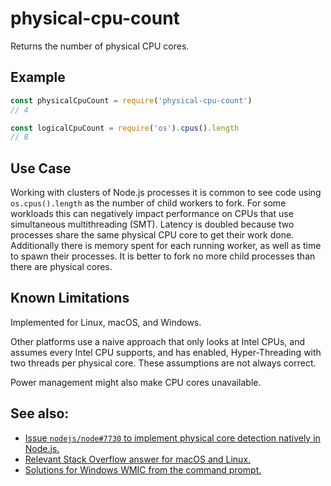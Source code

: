 # physical-cpu-count

Returns the number of physical CPU cores.

## Example

```js
const physicalCpuCount = require('physical-cpu-count')
// 4

const logicalCpuCount = require('os').cpus().length
// 8
```

## Use Case

Working with clusters of Node.js processes it is common to see code using `os.cpus().length` as the number of child workers to fork. For some workloads this can negatively impact performance on CPUs that use simultaneous multithreading (SMT). Latency is doubled because two processes share the same physical CPU core to get their work done. Additionally there is memory spent for each running worker, as well as time to spawn their processes. It is better to fork no more child processes than there are physical cores.

## Known Limitations

Implemented for Linux, macOS, and Windows.

Other platforms use a naive approach that only looks at Intel CPUs, and assumes every Intel CPU supports, and has enabled, Hyper-Threading with two threads per physical core. These assumptions are not always correct.

Power management might also make CPU cores unavailable.

## See also:

- [Issue `nodejs/node#7730` to implement physical core detection natively in Node.js.](https://github.com/nodejs/node/issues/7730)
- [Relevant Stack Overflow answer for macOS and Linux.](https://stackoverflow.com/a/23378780)
- [Solutions for Windows WMIC from the command prompt.](http://superuser.com/questions/226552/how-to-tell-how-many-cpus-cores-you-have-on-windows-7)
